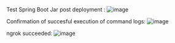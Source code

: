 Test Spring Boot Jar post deployment : 
![image](https://user-images.githubusercontent.com/50335583/136151764-d3c5de8b-f228-4a57-9c92-e98941f3c2fc.png)

Confirmation of succesful execution of command logs:
![image](https://user-images.githubusercontent.com/50335583/136151714-ce5cfbff-d85e-4af7-b5ce-0d005a2707d0.png)

ngrok succeeded:
![image](https://user-images.githubusercontent.com/50335583/136178473-4f5e7a28-139d-4923-a425-04ceaff6e1b3.png)
